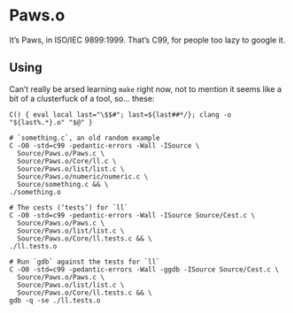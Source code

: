 Paws.o
======
It’s Paws, in ISO/IEC 9899:1999. That’s C99, for people too lazy to google it.

Using
-----
Can’t really be arsed learning `make` right now, not to mention it seems like
a bit of a clusterfuck of a tool, so… these:

    C() { eval local last="\$$#"; last=${last##*/}; clang -o "${last%.*}.o" "$@" }
    
    # `something.c`, an old random example
    C -O0 -std=c99 -pedantic-errors -Wall -ISource \
      Source/Paws.o/Paws.c \
      Source/Paws.o/Core/ll.c \
      Source/Paws.o/list/list.c \
      Source/Paws.o/numeric/numeric.c \
      Source/something.c && \
    ./something.o
    
    # The cests (‘tests’) for `ll`
    C -O0 -std=c99 -pedantic-errors -Wall -ISource Source/Cest.c \
      Source/Paws.o/Paws.c \
      Source/Paws.o/list/list.c \
      Source/Paws.o/Core/ll.tests.c && \
    ./ll.tests.o
    
    # Run `gdb` against the tests for `ll`
    C -O0 -std=c99 -pedantic-errors -Wall -ggdb -ISource Source/Cest.c \
      Source/Paws.o/Paws.c \
      Source/Paws.o/list/list.c \
      Source/Paws.o/Core/ll.tests.c && \
    gdb -q -se ./ll.tests.o
